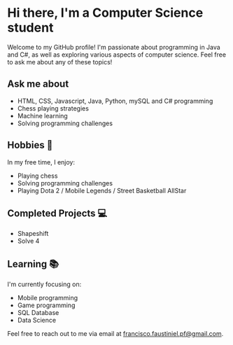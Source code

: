 # Hi there, I'm a Computer Science student 

Welcome to my GitHub profile! I'm passionate about programming in Java and C#, as well as exploring various aspects of computer science. Feel free to ask me about any of these topics!

## Ask me about

- HTML, CSS, Javascript, Java, Python, mySQL and C# programming
- Chess playing strategies
- Machine learning
- Solving programming challenges

## Hobbies 📅

In my free time, I enjoy:

- Playing chess
- Solving programming challenges
- Playing Dota 2 / Mobile Legends / Street Basketball AllStar

## Completed Projects 💻

- Shapeshift
- Solve 4

## Learning 📚

I'm currently focusing on:

- Mobile programming
- Game programming
- SQL Database
- Data Science
 
Feel free to reach out to me via email at francisco.faustiniel.pf@gmail.com.
